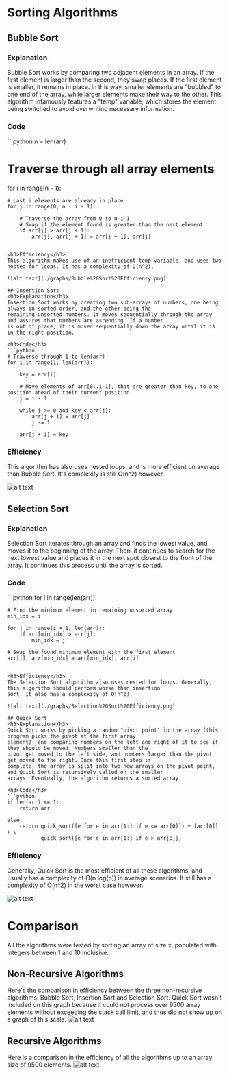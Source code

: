 # Sorting Algorithms

## Bubble Sort
<h3>Explanation</h3>
Bubble Sort works by comparing two adjacent elements in an array. If the first element is larger than the second, they
swap places. If the first element is smaller, it remains in place. In this way, smaller elements are "bubbled" to one
end of the array, while larger elements make their way to the other. This algorithm infamously features a "temp"
variable, which stores the element being switched to avoid overwriting necessary information.

<h3>Code</h3>
```python
 n = len(arr)

# Traverse through all array elements
for i in range(n - 1):

    # Last i elements are already in place
    for j in range(0, n - i - 1):

        # Traverse the array from 0 to n-i-1
        # Swap if the element found is greater than the next element
        if arr[j] > arr[j + 1]:
            arr[j], arr[j + 1] = arr[j + 1], arr[j]
```

<h3>Efficiency</h3>
This algorithm makes use of an inefficient temp variable, and uses two nested for loops. It has a complexity of O(n^2).

![alt text](./graphs/Bubble%20Sort%20Efficiency.png)

## Insertion Sort
<h3>Explanation</h3>
Insertion Sort works by creating two sub-arrays of numbers, one being always in sorted order, and the other being the
remaining unsorted numbers. It moves sequentially through the array and assures that numbers are ascending. If a number
is out of place, it is moved sequentially down the array until it is in the right position.

<h3>Code</h3>
```python
# Traverse through 1 to len(arr)
for i in range(1, len(arr)):

    key = arr[i]

    # Move elements of arr[0..i-1], that are greater than key, to one position ahead of their current position
    j = i - 1

    while j >= 0 and key < arr[j]:
        arr[j + 1] = arr[j]
        j -= 1

    arr[j + 1] = key
```

<h3>Efficiency</h3>
This algorithm has also uses nested loops, and is more efficient on average than Bubble Sort. It's complexity is still
O(n^2) however.

![alt text](./graphs/Insertion%20Sort%20Efficiency.png)

## Selection Sort
<h3>Explanation</h3>
Selection Sort iterates through an array and finds the lowest value, and moves it to the beginning of the array. Then,
it continues to search for the next lowest value and places it in the next spot closest to the front of the array. It
continues this process until the array is sorted.

<h3>Code</h3>
```python
for i in range(len(arr)):

    # Find the minimum element in remaining unsorted array
    min_idx = i

    for j in range(i + 1, len(arr)):
        if arr[min_idx] > arr[j]:
            min_idx = j

    # Swap the found minimum element with the first element
    arr[i], arr[min_idx] = arr[min_idx], arr[i]
```

<h3>Efficiency</h3>
The Selection Sort algorithm also uses nested for loops. Generally, this algorithm should perform worse than insertion
sort. It also has a complexity of O(n^2).

![alt text](./graphs/Selection%20Sort%20Efficiency.png)

## Quick Sort
<h3>Explanation</h3>
Quick Sort works by picking a random "pivot point" in the array (this program picks the pivot at the first array 
element), and comparing numbers on the left and right of it to see if they should be moved. Numbers smaller than the 
pivot get moved to the left side, and numbers larger than the pivot get moved to the right. Once this first step is 
complete, the array is split into two new arrays on the pivot point, and Quick Sort is recursively called on the smaller
arrays. Eventually, the algorithm returns a sorted array.

<h3>Code</h3>
```python
if len(arr) <= 1:
    return arr

else:
    return quick_sort([e for e in arr[1:] if e <= arr[0]]) + [arr[0]] + \
           quick_sort([e for e in arr[1:] if e > arr[0]])
```

<h3>Efficiency</h3>
Generally, Quick Sort is the most efficient of all these algorithms, and usually has a complexity of O(n log(n)) in 
average scenarios. It still has a complexity of O(n^2) in the worst case however.

![alt text](./graphs/Quick%20Sort%20Efficiency.png)

# Comparison
All the algorithms were tested by sorting an array of size x, populated with integers between 1 and 10 inclusive.

## Non-Recursive Algorithms
Here's the comparison in efficiency between the three non-recursive algorithms: Bubble Sort, Insertion Sort and
Selection Sort. Quick Sort wasn't included on this graph because it could not process over 9500 array elements without
exceeding the stack call limit, and thus did not show up on a graph of this scale.
![alt text](./graphs/Sorting%20Algorithm%20Efficiency.png)

## Recursive Algorithms
Here is a comparison in the efficiency of all the algorithms up to an array size of 9500 elements.
![alt text](./graphs/Sorting%20Algorithm%20Efficiency%20Close.png)